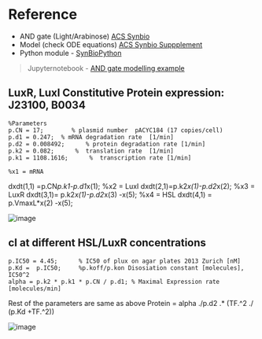 # Reference
* AND gate (Light/Arabinose) [ACS Synbio](https://pubs.acs.org/doi/10.1021/acssynbio.8b00280)
* Model (check ODE equations) [ACS Synbio Suppplement](https://pubs.acs.org/doi/suppl/10.1021/acssynbio.8b00280/suppl_file/sb8b00280_si_001.pdf)
* Python module - [SynBioPython](https://github.com/Global-Biofoundries-Alliance/SynBioPython)
> Jupyternotebook - [AND gate modelling example](https://github.com/Global-Biofoundries-Alliance/SynBioPython/blob/master/examples/genbabel.ipynb)


## LuxR, LuxI Constitutive Protein expression: J23100, B0034 
    %Parameters
    p.CN = 17;        % plasmid number  pACYC184 (17 copies/cell)  
    p.d1 = 0.247;  % mRNA degradation rate  [1/min]
    p.d2 = 0.008492;      % protein degradation rate [1/min]
    p.k2 = 0.082;      %  translation rate  [1/min] 
    p.k1 = 1108.1616;      %  transcription rate [1/min]
    
    %x1 = mRNA
dxdt(1,1) =p.CN*p.k1-p.d1*x(1);
%x2 = LuxI
dxdt(2,1)=p.k2*x(1)-p.d2*x(2);
%x3 = LuxR
dxdt(3,1)= p.k2*x(1)-p.d2*x(3) -x(5);
%x4 = HSL
dxdt(4,1) = p.VmaxL*x(2) -x(5);
    
![image](https://user-images.githubusercontent.com/87188354/134769912-c4c253de-1b04-4a8b-84f8-08fc067cd724.png)

## cI at different HSL/LuxR concentrations
    p.IC50 = 4.45;      % IC50 of plux on agar plates 2013 Zurich [nM]
    p.Kd =  p.IC50;     %p.koff/p.kon Disosiation constant [molecules], IC50^2
    alpha = p.k2 * p.k1 * p.CN / p.d1; % Maximal Expression rate [molecules/min]
    
Rest of the parameters are same as above
Protein  = alpha ./p.d2 .* (TF.^2 ./ (p.Kd +TF.^2))

![image](https://user-images.githubusercontent.com/87188354/134527931-3da1d566-b31f-44af-9259-cf3d084975a1.png)
